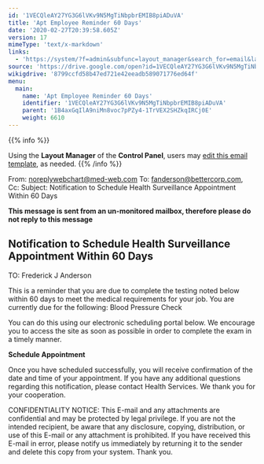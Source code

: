 ```yaml
---
id: '1VECQleAY27YG3G6lVKv9N5MgTiNbpbrEMIB8piADuVA'
title: 'Apt Employee Reminder 60 Days'
date: '2020-02-27T20:39:58.605Z'
version: 17
mimeType: 'text/x-markdown'
links:
  - 'https://system/?f=admin&subfunc=layout_manager&search_for=email&layout_search=Go&lv_layout_manager_limit=0&opp=edit&doc_type=EER60&old_module=Email&old_name=Apt+Employee+Reminder+60+Days&active=0'
source: 'https://drive.google.com/open?id=1VECQleAY27YG3G6lVKv9N5MgTiNbpbrEMIB8piADuVA'
wikigdrive: '8799ccfd58b47ed721e42eeadb589071776ed64f'
menu:
  main:
    name: 'Apt Employee Reminder 60 Days'
    identifier: '1VECQleAY27YG3G6lVKv9N5MgTiNbpbrEMIB8piADuVA'
    parent: '1B4axGqIlA9niMn8voc7pPZy4-1TrVEX2SHZkqIRCj0E'
    weight: 6610
---
```





{{% info %}}

Using the **Layout Manager** of the **Control Panel**, users may [edit this email template](https://system/?f=admin&subfunc=layout_manager&search_for=email&layout_search=Go&lv_layout_manager_limit=0&opp=edit&doc_type=EER60&old_module=Email&old_name=Apt+Employee+Reminder+60+Days&active=0), as needed.
{{% /info %}}



From: noreplywebchart@med-web.com
To: fanderson@bettercorp.com,
Cc:
Subject: Notification to Schedule Health Surveillance Appointment Within 60 Days

****This message is sent from an un-monitored mailbox, therefore please do not reply to this message****
  
## **Notification to Schedule Health Surveillance Appointment Within 60 Days**  


TO: Frederick J Anderson

This is a reminder that you are due to complete the testing noted below within 60 days to meet the medical requirements for your job.
You are currently due for the following:
Blood Pressure Check

You can do this using our electronic scheduling portal below. We encourage you to access the site as soon as possible in order to complete the exam in a timely manner.

**Schedule Appointment**

Once you have scheduled successfully, you will receive confirmation of the date and time of your appointment.
If you have any additional questions regarding this notification, please contact Health Services.
We thank you for your cooperation.


CONFIDENTIALITY NOTICE: This E-mail and any attachments are confidential and may be protected by legal privilege. If you are not the intended recipient, be aware that any disclosure, copying, distribution, or use of this E-mail or any attachment is prohibited. If you have received this E-mail in error, please notify us immediately by returning it to the sender and delete this copy from your system. Thank you.

